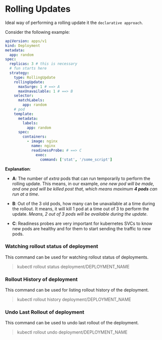 # Rolling Updates

Ideal way of performing a rolling update it the `declarative approach`.

Consider the following example:

```yml
apiVersion: apps/v1
kind: Deployment
metadata:
  app: random
spec:
  replicas: 3 # this is necessary
  # fun starts here
  strategy:
    type: RollingUpdate
    rollingUpdate:
      maxSurge: 1 # ==> A
      maxUnavailable: 1 # ==> B
    selector:
      matchLabels:
        app: random
    # pod
    template:
      metadata:
        labels:
          app: random
      spec:
        containers:
          - image: nginx
            name: nginx
            readinessProbe: # ==> C
              exec:
                command: ['stat', '/some_script']
```

**Explanation**:

- **A**: The number of _extra_ pods that can run temporarily to perform the rolling update. This means, in our example, _one new pod will be made, and one pod will be killed post that, which means maximum **4 pods** can run at a time_.

- **B**: Out of the 3 old pods, how many can be unavailable at a time during the rollout. It means, it will kill 1 pod at a time out of 3 to perform the update. _Means, 2 out of 3 pods will be available during the update_.

- **C**: Readiness probes are very important for kubernetes SVCs to know new pods are healthy and for them to start sending the traffic to new pods.

### Watching rollout status of deployment

This command can be used for watching rollout status of deployments.

> kubectl rollout status deployment/DEPLOYMENT_NAME

### Rollout History of deployment

This command can be used for listing rollout history of the deployment.

> kubectl rollout history deployment/DEPLOYMENT_NAME

### Undo Last Rollout of deployment

This command can be used to undo last rollout of the deployment.

> kubectl rollout undo deployment/DEPLOYMENT_NAME
